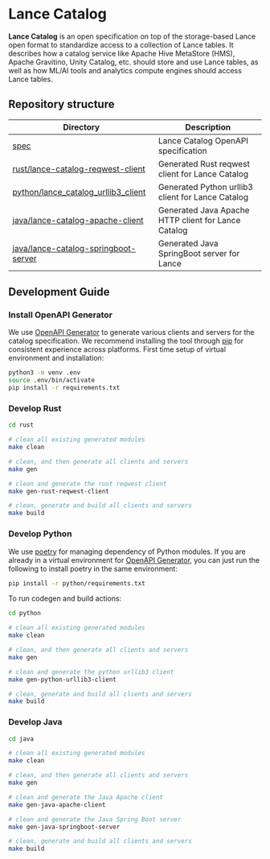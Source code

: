 # Lance Catalog

**Lance Catalog** is an open specification on top of the storage-based Lance open format
to standardize access to a collection of Lance tables.
It describes how a catalog service like Apache Hive MetaStore (HMS), Apache Gravitino, Unity Catalog, etc.
should store and use Lance tables, as well as how ML/AI tools and analytics compute engines
should access Lance tables.

## Repository structure

| Directory                                                                      | Description                                         |
|--------------------------------------------------------------------------------|-----------------------------------------------------|
| [spec](./spec)                                                                 | Lance Catalog OpenAPI specification                 |
| [rust/lance-catalog-reqwest-client](./rust/lance-catalog-reqwest-client)       | Generated Rust reqwest client for Lance Catalog     |
| [python/lance_catalog_urllib3_client](./python/lance_catalog_urllib3_client)   | Generated Python urllib3 client for Lance Catalog   |
| [java/lance-catalog-apache-client](./java/lance-catalog-apache-client)         | Generated Java Apache HTTP client for Lance Catalog |
| [java/lance-catalog-springboot-server](./java/lance-catalog-springboot-server) | Generated Java SpringBoot server for Lance          |

## Development Guide

### Install OpenAPI Generator

We use [OpenAPI Generator](https://github.com/OpenAPITools/openapi-generator) 
to generate various clients and servers for the catalog specification.
We recommend installing the tool through [pip](https://pypi.org/project/openapi-generator-cli/) 
for consistent experience across platforms.
First time setup of virtual environment and installation:

```bash
python3 -m venv .env
source .env/bin/activate
pip install -r requirements.txt
```

### Develop Rust

```bash
cd rust

# clean all existing generated modules
make clean

# clean, and then generate all clients and servers
make gen 

# clean and generate the rust reqwest client
make gen-rust-reqwest-client

# clean, generate and build all clients and servers
make build
```

### Develop Python

We use [poetry](https://python-poetry.org/) for managing dependency of Python modules.
If you are already in a virtual environment for [OpenAPI Generator](#install-openapi-generator),
you can just run the following to install poetry in the same environment:

```bash
pip install -r python/requirements.txt
```

To run codegen and build actions:

```bash
cd python

# clean all existing generated modules
make clean

# clean, and then generate all clients and servers
make gen 

# clean and generate the python urllib3 client
make gen-python-urllib3-client

# clean, generate and build all clients and servers
make build
```

### Develop Java

```bash
cd java

# clean all existing generated modules
make clean

# clean, and then generate all clients and servers
make gen 

# clean and generate the Java Apache client
make gen-java-apache-client

# clean and generate the Java Spring Boot server
make gen-java-springboot-server

# clean, generate and build all clients and servers
make build
```
